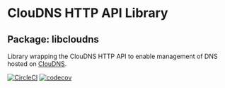 # ClouDNS HTTP API Library

## Package: libcloudns

Library wrapping the ClouDNS HTTP API to enable management
of DNS hosted on [ClouDNS](https://cloudns.net).

[![CircleCI](https://circleci.com/gh/BinaryMisfit/python-cloudns-api/tree/devel.svg?style=shield&circle-token=58bb317338cf34c972c25fdf7c65bc3ddaa2d620)](https://circleci.com/gh/BinaryMisfit/python-cloudns-api/tree/devel) [![codecov](https://codecov.io/gh/BinaryMisfit/python-cloudns-api/branch/devel/graph/badge.svg)](https://codecov.io/gh/BinaryMisfit/python-cloudns-api/branch/devel)
